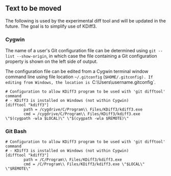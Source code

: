 ## Text to be moved ##

The following is used by the experimental diff tool and will be updated
in the future.  The goal is to simplify use of KDiff3.

### Cygwin ###

The name of a user's Git configuration file can be determined using `git --list --show-origin`,
in which case the file containing a Git configuration property is shown on the left side of output.

The configuration file can be edited from a Cygwin terminal window command line
using file location `~/.gitconfig` (`$HOME/.gitconfig).
If editing from Windows, the location is `C:\Users\username\.gitconfig`.

```text
# Configuration to allow KDiff3 program to be used with 'git difftool' command
# - KDiff3 is installed on Windows (not within Cygwin)
[difftool "kdiff3"]
        path = /cygdrive/C/Program\\ Files/KDiff3/kdiff3.exe
        cmd = /cygdrive/C/Program\\ Files/KDiff3/kdiff3.exe \"$(cygpath -wla $LOCAL)\" \"$(cygpath -wla $REMOTE)\"
```

### Git Bash ###

```text
# Configuration to allow KDiff3 program to be used with 'git difftool' command
# - KDiff3 is installed on Windows (not within Cygwin)
[difftool "kdiff3"]
        path = /C/Program\\ Files/KDiff3/kdiff3.exe
        cmd = /C/Program\\ Files/KDiff3/kdiff3.exe \"$LOCAL\" \"$REMOTE\"
```
